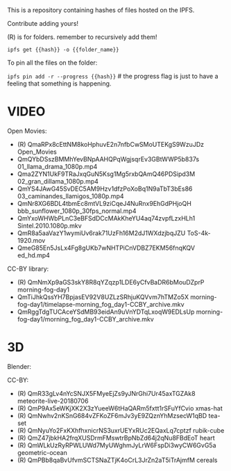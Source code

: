 This is a repository containing hashes of files hosted on the IPFS.

Contribute adding yours!

(R) is for folders. remember to recursively add them!

`ipfs get {{hash}} -o {{folder_name}}`

To pin all the files on the folder:

`ipfs pin add -r --progress {{hash}}` # the progress flag is just to have a feeling that something is happening.

# VIDEO
Open Movies:
- (R) QmaRPx8cEttNM8koHphuvE2n7nfbCwSMoUTEKgS9WzuJDz Open_Movies
- QmQYbDSszBMMhYevBNpAAHQPqWgjsqrEv3GBtWWP5b837s 01_llama_drama_1080p.mp4
- Qma2ZYN1UkF9TRaJxqGuN5Ksg1Mg5rxbQAmQ46PDSipd3M 02_gran_dillama_1080p.mp4
- QmYS4JAwG45SvDEC5AM9Hzv1dfzPoXoBq1N9aTbT3bEs86 03_caminandes_llamigos_1080p.mp4
- QmNr8XG6BDL4tbmEc8mtVL9ziCqeJ4NuRnx9EhGdPHjoQH bbb_sunflower_1080p_30fps_normal.mp4
- QmYxoWHWbPLnC3eBFSdDCcMAkKheYU4aq74zvpfLzxHLh1 Sintel.2010.1080p.mkv
- QmR8a5aaVazY1wymiUv6rak71UzFh16M2dJ1WXdzjbqJZU ToS-4k-1920.mov
- QmeG85En5JsLx4Fg8gUKb7wNHTPiCnVDBZ7EKM56fnqKQV ed_hd.mp4

CC-BY library:
- (R) QmNmXp9aGS3skY8R8qYZqzp1LDE6yCfvBaDR6bMouDZprP morning-fog-day1
- QmTiJhkQssYH7BpjasEV92V8UZLzSRhjuKQVvm7hTMZo5X morning-fog-day1/timelapse-morning_fog_day1-CCBY_archive.mkv
- QmRggTdgTUCAceYSdMB93eidAn9uVnYDTqLxoqW9EDLsUp morning-fog-day1/morning_fog_day1-CCBY_archive.mkv

# 3D
 Blender:

 CC-BY:
 - (R) QmR33gLv4nYcSNJX5FMyeEjZs9yJNrGhi7Ur45axTGZAk8 meteorite-live-20180706
 - (R) QmP9Ax5eWKjXK2X3zYueeW6tHaQARm5fxtt1rSFuYfCvio xmas-hat
 - (R) QmNwhv2nKSnG684vZFKoZF6mJv3yE9ZQznYhMzsecW1qBD tea-set
 - (R) QmNyuYo2FxKXhfhxnicrNS3uxrUEYxRUc2EQaxLq7cptzf rubik-cube
 - (R) QmZ47jbkHA2frqXUSDrmFMswtrBpNbZd64j2qNu8FBdEoT heart
 - (R) QmWLkUzRyRPWLUWd7MyUWghmJyLrW6FspDi3wyCW6GvG5a geometric-ocean
 - (R) QmPBb8qaBvUfvmSCTSNaZTjK4oCrL3JrZn2aT5iTrAjmfM cereals
 
